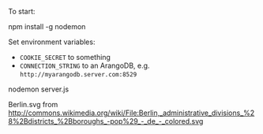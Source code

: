 To start:

  npm install -g nodemon

Set environment variables:

- ```COOKIE_SECRET``` to something
- ```CONNECTION_STRING``` to an ArangoDB, e.g. ```http://myarangodb.server.com:8529```

nodemon server.js


Berlin.svg from http://commons.wikimedia.org/wiki/File:Berlin,_administrative_divisions_%28%2Bdistricts_%2Bboroughs_-pop%29_-_de_-_colored.svg
